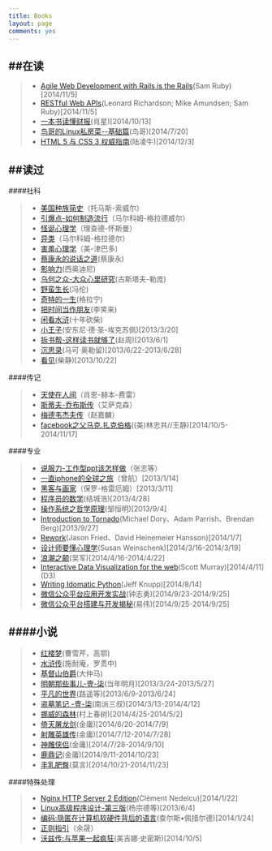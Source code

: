 ```yaml
---
title: Books
layout: page
comments: yes
---
```


##在读
---------------------------------
> + [Agile Web Development with Rails is the Rails]()(Sam Ruby)[2014/11/5]
> + [RESTful Web APIs]()(Leonard Richardson; Mike Amundsen; Sam Ruby)[2014/11/5]
> + [一本书读懂财报]()(肖星)[2014/10/13]
> + [鸟哥的Linux私房菜--基础篇]()(鸟哥)[2014/7/20]
> + [HTML 5 与 CSS 3 权威指南]()(陆凌牛)[2014/12/3]



##读过
---------------------------------
####社科
> + [美国种族简史]()（托马斯-索威尔）
> + [引爆点-如何制造流行]()（马尔科姆-格拉德威尔）
> + [怪诞心理学]()（理查德-怀斯曼）
> + [异类]()（马尔科姆-格拉德尔）
> + [害羞心理学]()（美-津巴多)
> + [蔡康永的说话之道]()(蔡康永)
> + [影响力]()(西奥迪尼)
> + [乌何之众-大众心里研究]()(古斯塔夫-勒庞)
> + [野蛮生长]()(冯伦)
> + [奇特的一生]()(格拉宁)
> + [把时间当作朋友]()(李笑来)
> + [闲看水浒]()(十年砍柴)
> + [小王子]()(安东尼·德·圣-埃克苏佩)[2013/3/20]
> + [拆书帮-这样读书就够了]()(赵周)[2013/6/1]
> + [沉思录]()(马可·奥勒留)[2013/6/22-2013/6/28]
> + [看见]()(柴静)[2013/10/22]


####传记
> + [天使在人间]()（肖恩-赫本-费雷）
> + [斯蒂夫-乔布斯传]()（艾萨克森）
> + [梅德韦杰夫传]()（赵嘉麟）
> + [facebook之父马克.扎克伯格]()((美)林志共//王静)[2014/10/5-2014/11/17]


####专业
> + [说服力-工作型ppt该怎样做]()（张志等）
> + [一直iphone的全球之旅]()（曾航）[2013/1/14]
> + [黑客与画家]()（保罗-格雷厄姆）[2013/3/11]
> + [程序员的数学]()(结城浩)[2013/4/28]
> + [操作系统之哲学原理]()(邹恒明)[2013/9/4]
> + [Introduction to Tornado]()(Michael Dory、Adam Parrish、Brendan Berg)[2013/9/27]
> + [Rework]()(Jason Fried、David Heinemeier Hansson)[2014/1/7]
> + [设计师要懂心理学]()(Susan Weinschenk)[2014/3/16-2014/3/19]
> + [浪潮之颠]()(吴军)[2014/4/16-2014/4/22]
> + [Interactive Data Visualization for the web]()(Scott Murray)[2014/4/11] (D3)
> + [Writing Idomatic Python]()(Jeff Knupp)[2014/8/14]  
> + [微信公众平台应用开发实战]()(钟志勇)[2014/9/23-2014/9/25]
> + [微信公众平台搭建与开发揭秘]()(易伟)[2014/9/25-2014/9/25]
>


####小说
--------------------------------
> + [红楼梦]()(曹雪芹，高鄂)
> + [水浒传]()(施耐庵，罗贯中)
> + [基督山伯爵]()(大仲马)
> + [明朝那些事儿-壹-柒]()(当年明月)[2013/3/24-2013/5/27]
> + [平凡的世界]()(路遥等)[2013/6/9-2013/6/24]
> + [盗墓笔记 -壹-柒]()(南派三叔)[2014/3/13-2014/4/12]
> + [挪威的森林]()(村上春树)[2014/4/25-2014/5/2]
> + [倚天屠龙剑]()(金庸)[2014/6/20-2014/7/9]
> + [射雕英雄传]()(金庸)[2014/7/12-2014/7/28]
> + [神雕侠侣]()(金庸)[2014/7/28-2014/9/10]
> + [鹿鼎记]()(金庸)[2014/9/11-2014/10/23]
> + [丰乳肥臀]()(莫言)[2014/10/21-2014/11/23]




####特殊处理
> + [Nginx HTTP Server 2 Edition]()(Clément Nedelcu)[2014/1/22]
> + [Linux高级程序设计-第三版]()(杨宗德等)[2013/6/4]
> + [编码:隐匿在计算机软硬件背后的语言]()(查尔斯•佩措尔德)[2014/1/24]
> + [正则指引]()（余晟）
> + [沃兹传:与苹果一起疯狂]()(美吉娜·史密斯)[2014/10/5]
